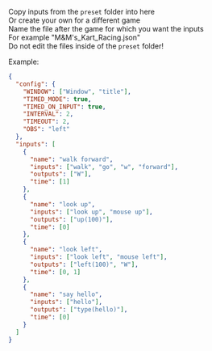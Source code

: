 Copy inputs from the `preset` folder into here<br />
Or create your own for a different game<br />
Name the file after the game for which you want the inputs<br />
For example "M&M's_Kart_Racing.json"<br />
Do not edit the files inside of the `preset` folder!<br />

Example:

```json
{
  "config": {
    "WINDOW": ["Window", "title"],
    "TIMED_MODE": true,
    "TIMED_ON_INPUT": true,
    "INTERVAL": 2,
    "TIMEOUT": 2,
    "OBS": "left"
  },
  "inputs": [
    {
      "name": "walk forward",
      "inputs": ["walk", "go", "w", "forward"],
      "outputs": ["W"],
      "time": [1]
    },
    {
      "name": "look up",
      "inputs": ["look up", "mouse up"],
      "outputs": ["up(100)"],
      "time": [0]
    },
    {
      "name": "look left",
      "inputs": ["look left", "mouse left"],
      "outputs": ["left(100)", "W"],
      "time": [0, 1]
    },
    {
      "name": "say hello",
      "inputs": ["hello"],
      "outputs": ["type(hello)"],
      "time": [0]
    }
  ]
}
```
